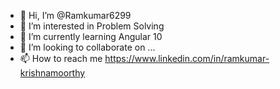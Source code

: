 - 👋 Hi, I’m @Ramkumar6299
- 👀 I’m interested in Problem Solving
- 🌱 I’m currently learning Angular 10 
- 💞️ I’m looking to collaborate on ...
- 📫 How to reach me https://www.linkedin.com/in/ramkumar-krishnamoorthy 

<!---
Ramkumar6299/Ramkumar6299 is a ✨ special ✨ repository because its `README.md` (this file) appears on your GitHub profile.
You can click the Preview link to take a look at your changes.
--->
